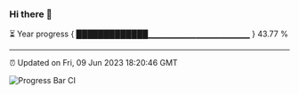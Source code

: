 ### Hi there 👋

⏳ Year progress { █████████████▁▁▁▁▁▁▁▁▁▁▁▁▁▁▁▁▁ } 43.77 %

---

⏰ Updated on Fri, 09 Jun 2023 18:20:46 GMT

![Progress Bar CI](https://github.com/ZhaoGui/ZhaoGui/workflows/Progress%20Bar%20CI/badge.svg)
